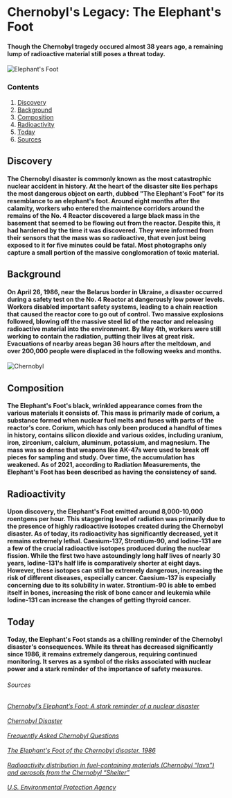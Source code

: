 <!DOCTYPE html> 
<html>
  
<head>
<title>The Elephant's Foot</title>
</head>

<body>
<h1>Chernobyl's Legacy: The Elephant's Foot</h1>
  <h4>Though the Chernobyl tragedy occured almost 38 years ago, a remaining lump of radioactive material still poses a threat today.</p></h4>
  <img src="https://media.hswstatic.com/eyJidWNrZXQiOiJjb250ZW50Lmhzd3N0YXRpYy5jb20iLCJrZXkiOiJnaWZcL2VsZXBoYW50cy1mb290LmpwZyIsImVkaXRzIjp7InJlc2l6ZSI6eyJ3aWR0aCI6ODI4fSwidG9Gb3JtYXQiOiJhdmlmIn19" alt="Elephant's Foot" />
  
  <!-- the linking thing is a SCAM ill fix it later -->
  <!-- see if discovery is correct first then do the stuff for the rest -->
  <h3>Contents</h3>
  <ol>
    <li><a href="#discovery">Discovery</a></li>
    <li><a href="#background">Background</a></li>
    <li><a href="#composition">Composition</a></li>
    <li><a href="#radioactivity">Radioactivity</a></li>
    <li><a href="#today">Today</a></li>
    <li><a href="#sources">Sources</a></li>
  </ol>
  
<h2 id="discovery">Discovery</h2>
  <h4><p>The Chernobyl disaster is commonly known as the most catastrophic nuclear accident in history. At the heart of the disaster site lies perhaps the most dangerous object on earth, dubbed "The Elephant's Foot" for its resemblance to an elephant's foot. Around eight months after the calamity, workers who entered the maintence corridors around the remains of the No. 4 Reactor  discovered a large black mass in the basement that seemed to be flowing out from the reactor. Despite this, it had hardened by the time it was discovered. They were informed from their sensors that the mass was so radioactive, that even just being exposed to it for five minutes could be fatal. Most photographs only capture a small portion of the massive conglomoration of toxic material.</p></h4>
  
<h2 id="background">Background</h2>
  <h4><p>On April 26, 1986, near the Belarus border in Ukraine, a disaster occurred during a safety test on the No. 4 Reactor at dangerously low power levels. Workers disabled important safety systems, leading to a chain reaction that caused the reactor core to go out of control. Two massive explosions followed, blowing off the massive steel lid of the reactor and releasing radioactive material into the environment. By May 4th, workers were still working to contain the radiation, putting their lives at great risk. Evacuations of nearby areas began 36 hours after the meltdown, and over 200,000 people were displaced in the following weeks and months.</p></h4>

  <img src="https://miro.medium.com/v2/resize:fit:786/format:webp/1*nttfRwyLmf1lJtZolUKKCQ.jpeg" alt="Chernobyl" />
  
<h2 id="composition">Composition</h2>
  <h4><p>The Elephant's Foot's black, wrinkled appearance comes from the various materials it consists of. This mass is primarily made of corium, a substance formed when nuclear fuel melts and fuses with parts of the reactor's core. Corium, which has only been produced a handful of times in history, contains silicon dioxide and various oxides, including uranium, iron, zirconium, calcium, aluminum, potassium, and magnesium. The mass was so dense that weapons like AK-47s were used to break off pieces for sampling and study. Over time, the accumulation has weakened. As of 2021, according to Radiation Measurements, the Elephant's Foot has been described as having the consistency of sand.</p></h4>
  
<h2 id="radioactivity">Radioactivity</h2>
  <h4><p>Upon discovery, the Elephant's Foot emitted around 8,000-10,000 roentgens per hour. This staggering level of radiation was primarily due to the presence of highly radioactive isotopes created during the Chernobyl disaster. As of today, its radioactivity has significantly decreased, yet it remains extremely lethal. Caesium-137, Strontium-90, and Iodine-131 are a few of the crucial radioactive isotopes produced during the nuclear fission. While the first two have astoundingly long half lives of nearly 30 years, Iodine-131's half life is comparatively shorter at eight days. However, these isotopes can still be extremely dangerous, increasing the risk of different diseases, especially cancer. Caesium-137 is especially concerning due to its solubility in water. Strontium-90 is able to embed itself in bones, increasing the risk of bone cancer and leukemia while Iodine-131 can  increase the changes of getting thyroid cancer.</p></h4>
  
<h2 id="today">Today</h2>
  <h4><p>Today, the Elephant's Foot stands as a chilling reminder of the Chernobyl disaster's consequences. While its threat has decreased significantly since 1986, it remains extremely dangerous, requiring continued monitoring. It serves as a symbol of the risks associated with nuclear power and a stark reminder of the importance of safety measures.</p></h4>

<h6 id="sources">Sources</h6>
  <h6>
    <a href = "https://interestingengineering.com/science/chernobyls-elephants-foot-nuclear-disaster"> Chernobyl’s Elephant’s Foot: A stark reminder of a nuclear disaster</a>
    <br></br>
    <a href = "https://www.britannica.com/event/Chernobyl-disaster"> Chernobyl Disaster</a>
    <br></br>
    <a href = "https://www.iaea.org/newscenter/focus/chernobyl/faqs"> Frequently Asked Chernobyl Questions</a>
    <br></br>
    <a href = "https://rarehistoricalphotos.com/the-elephant-foot-of-the-chernobyl-disaster-1986/"> The Elephant's Foot of the Chernobyl disaster, 1986</a>
    <br></br>
    <a href = "https://www.sciencedirect.com/science/article/abs/pii/S1350448715300366?via%3Dihub"> Radioactivity distribution in fuel-containing materials (Chernobyl “lava”) and aerosols from the Chernobyl “Shelter”</a>
      <br></br>
    <a href = "https://www.epa.gov/"> U.S. Environmental Protection Agency</a>
</h6>
</body>
</html>
